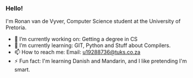 ### Hello!
I'm Ronan van de Vyver, Computer Science student at the University of Pretoria.

- 🔭 I’m currently working on: Getting a degree in CS
- 🌱 I’m currently learning: GIT, Python and Stuff about Compilers.
- 📫 How to reach me: Email: u19288736@tuks.co.za
- ⚡ Fun fact: I'm learning Danish and Mandarin, and I like pretending I'm smart.
